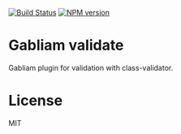 [![Build Status][build-image]][build-url]
[![NPM version][npm-image]][npm-url]


# Gabliam validate

Gabliam plugin for validation with class-validator.

# License

  MIT

[build-image]: https://img.shields.io/travis/gabliam/gabliam/master.svg?style=flat-square
[build-url]: https://travis-ci.org/gabliam/gabliam
[npm-image]: https://img.shields.io/npm/v/@gabliam/validate-joi.svg?style=flat-square
[npm-url]: https://www.npmjs.com/package/@gabliam/validate-joi

